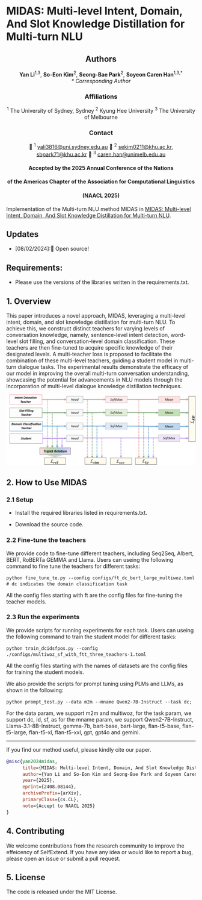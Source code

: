 # MIDAS: Multi-level Intent, Domain, And Slot Knowledge Distillation for Multi-turn NLU

<div align="center">
      <h2>Authors</h2>
      <p>
        <strong>Yan Li</strong><sup>1,3</sup>,  
        <strong>So-Eon Kim</strong><sup>2</sup>,  
        <strong>Seong-Bae Park</strong><sup>2</sup>,  
        <strong>Soyeon Caren Han</strong><sup>1,3,*</sup>
        <br>
        <em>* Corresponding Author</em>
      </p>
</div>

<div align="center">
      <h3>Affiliations</h3>
    <p>
        <sup>1</sup> The University of Sydney, Sydney 
        <sup>2</sup> Kyung Hee University
        <sup>3</sup> The University of Melbourne
    </p>
</div>

<div align="center">
<h3>Contact</h3>
<p>
      📧 <sup>1</sup> <a href="mailto:yali3816@uni.sydney.edu.au">yali3816@uni.sydney.edu.au</a> 
      📧 <sup>2</sup> <a href="mailto:sekim0211@khu.ac.kr">sekim0211@khu.ac.kr</a>,  
      <a href="mailto:sbpark71@khu.ac.kr">sbpark71@khu.ac.kr</a> 
      📧 <sup>3</sup> <a href="mailto:caren.han@unimelb.edu.au">caren.han@unimelb.edu.au</a>
</p>
</div>

<div align="center">

#### Accepted by the 2025 Annual Conference of the Nations 
#### of the Americas Chapter of the Association for Computational Linguistics
#### (NAACL 2025)
</div>


Implementation of the Multi-turn NLU method MIDAS in [MIDAS: Multi-level Intent, Domain, And Slot Knowledge Distillation for Multi-turn NLU](https://arxiv.org/abs/2408.08144). 


## Updates
- [08/02/2024]:🎉 Open source!


## Requirements:
- Please use the versions of the libraries written in the requirements.txt.


## 1. Overview 
This paper introduces a novel approach, MIDAS, leveraging a multi-level intent, domain, and slot knowledge distillation for multi-turn NLU. To achieve this, we construct distinct teachers for varying levels of conversation knowledge, namely, sentence-level intent detection, word-level slot filling, and conversation-level domain classification. These teachers are then fine-tuned to acquire specific knowledge of their designated levels. A multi-teacher loss is proposed to facilitate the combination of these multi-level teachers, guiding a student model in multi-turn dialogue tasks. The experimental results demonstrate the efficacy of our model in improving the overall multi-turn conversation understanding, showcasing the potential for advancements in NLU models through the incorporation of multi-level dialogue knowledge distillation techniques.

<p align="center">
<img width="600" src="./figures/overall.jpg">


## 2. How to Use MIDAS

### 2.1 Setup

- Install the required libraries listed in requirements.txt.

- Download the source code.

### 2.2 Fine-tune the teachers

We provide code to fine-tune different teachers, including Seq2Seq, Albert, BERT, RoBERTa GEMMA and Llama. Users can useing the following command to fine tune the teachers for different tasks:

```
python fine_tune_te.py --config configs/ft_dc_bert_large_multiwoz.toml # dc indicates the domain classification task
```

All the config files starting with ft are the config files for fine-tuning the teacher models.

### 2.3 Run the experiments

We provide scripts for running experiments for each task. Users can useing the following command to train the student model for different tasks:

```
python train_dcidsfpos.py --config ./configs/multiwoz_sf_with_ftt_three_teachers-1.toml
```

All the config files starting with the names of datasets are the config files for training the student models.

We also provide the scripts for prompt tuning using PLMs and LLMs, as shown in the following:
```
python prompt_test.py --data m2m --mname Qwen2-7B-Instruct --task dc; 
```

For the data param, we support m2m and multiwoz, for the task param, we support dc, id, sf, as for the mname param, we support Qwen2-7B-Instruct, Llama-3.1-8B-Instruct, gemma-7b, bart-base, bart-large, flan-t5-base, flan-t5-large, flan-t5-xl, flan-t5-xxl, gpt, gpt4o and gemini.



------


If you find our method useful, please kindly cite our paper.
```bibtex
@misc{yan2024midas,
      title={MIDAS: Multi-level Intent, Domain, And Slot Knowledge Distillation for Multi-turn NLU}, 
      author={Yan Li and So-Eon Kim and Seong-Bae Park and Soyeon Caren Han},
      year={2025},
      eprint={2408.08144},
      archivePrefix={arXiv},
      primaryClass={cs.CL},
      note={Accept to NAACL 2025}
}
```


## 4. Contributing
We welcome contributions from the research community to improve the effeicency of SelfExtend. If you have any idea or would like to report a bug, please open an issue or submit a pull request.

## 5. License
The code is released under the MIT License.

